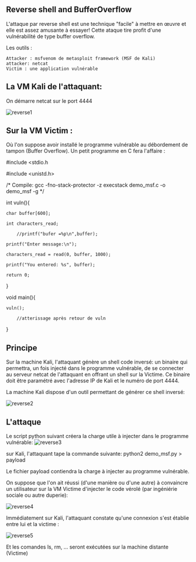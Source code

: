 ## Reverse shell and BufferOverflow

L'attaque par reverse shell est une technique "facile" à mettre en œuvre et elle est assez amusante à essayer! Cette ataque tire profit d'une vulnérabilité de type buffer overflow. 

 Les outils  :

    Attacker : msfvenom de metasploit framework (MSF de Kali)
    attacker: netcat
    Victim : une application vulnérable

## La VM Kali de l'attaquant:

On démarre netcat sur le port 4444 

![reverse1](https://github.com/aabda2000/sti3a-security/assets/38082725/cada8c28-2033-4cb5-9dea-1172cf78d633)

## Sur la VM Victim :

Où l'on suppose avoir installé le programme vulnérable au débordement de tampon (Buffer Overflow). Un petit programme en C fera l'affaire : 

#include <stdio.h

#include <unistd.h>

/* Compile: gcc -fno-stack-protector -z execstack demo_msf.c -o demo_msf -g */

int vuln(){

    char buffer[600];
    
    int characters_read;
    
        //printf("bufer =%p\n",buffer);
        
    printf("Enter message:\n");
    
    characters_read = read(0, buffer, 1000);
    
    printf("You entered: %s", buffer);
    
    return 0;
}

void main(){

    vuln();
    
        //atterissage après retour de vuln  
}


## Principe

Sur la machine Kali, l'attaquant génère un shell code inversé: un binaire qui permettra, un fois injecté dans le programme vulnérable, de se connecter au serveur netcat de l'attaquant en offrant un shell sur la Victime. Ce binaire doit être paramétré avec l'adresse IP de Kali et le numéro de port 4444.

La machine Kali dispose d'un outil permettant de générer ce shell inversé: 

![reverse2](https://github.com/aabda2000/sti3a-security/assets/38082725/429bb3c6-888a-4052-a535-2a8c01173691)


## L'attaque

Le script python suivant créera la charge utile à injecter dans le programme vulnérable:
![reverse3](https://github.com/aabda2000/sti3a-security/assets/38082725/7494cba7-e15f-47f1-b627-15f5e8175a41)

sur Kali, l'attaquant tape la commande suivante: python2 demo_msf.py > payload

Le fichier payload contiendra la charge à injecter au programme vulnérable.

On suppose que l'on ait réussi (d'une manière ou d'une autre) à convaincre un utilisateur sur la VM Victime d'injecter le code vérolé (par ingéniérie sociale ou autre duperie): 

![reverse4](https://github.com/aabda2000/sti3a-security/assets/38082725/85d91a0f-b6a5-4ecf-9d70-8b163e9cb74c)


Immédiatement sur Kali, l'attaquant constate qu'une connexion s'est établie entre lui et la victime :

![reverse5](https://github.com/aabda2000/sti3a-security/assets/38082725/e5fe699a-8445-44de-8394-7a1629f7b062)

Et les comandes ls, rm, ... seront exécutées sur la machine distante (Victime)



